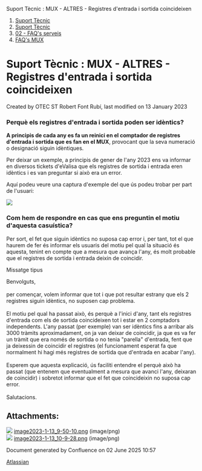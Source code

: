 Suport Tècnic : MUX - ALTRES - Registres d'entrada i sortida coincideixen  

1.  [Suport Tècnic](index.md)
2.  [Suport Tècnic](13893782.md)
3.  [02 - FAQ's serveis](26313393.md)
4.  [FAQ's MUX](28705591.md)

Suport Tècnic : MUX - ALTRES - Registres d'entrada i sortida coincideixen
=========================================================================

Created by OTEC ST Robert Font Rubí, last modified on 13 January 2023

### **Perquè els registres d'entrada i sortida poden ser idèntics?**

  

**A principis de cada any es fa un reinici en el comptador de registres d'entrada i sortida que es fan en el MUX**, provocant que la seva numeració o designació siguin idèntiques.  
  
Per deixar un exemple, a principis de gener de l'any 2023 ens va informar en diversos tickets d'eValisa que els registres de sortida i entrada eren idèntics i es van preguntar si això era un error.  
  
Aquí podeu veure una captura d'exemple del que ús podeu trobar per part de l'usuari:

![](attachments/81855408/81855415.png)

  

### **Com hem de respondre en cas que ens preguntin el motiu d'aquesta casuística?**

Per sort, el fet que siguin idèntics no suposa cap error i, per tant, tot el que haurem de fer és informar els usuaris del motiu pel qual la situació és aquesta, tenint en compte que a mesura que avança l'any, és molt probable que el registres de sortida i entrada deixin de coincidir.

  

Missatge tipus

Benvolguts,  
   
per començar, volem informar que tot i que pot resultar estrany que els 2 registres siguin idèntics, no suposen cap problema.  
   
El motiu pel qual ha passat això, és perquè a l'inici d'any, tant els registres d'entrada com els de sortida coincideixen tot i estar en 2 comptadors independents. L'any passat (per exemple) van ser idèntics fins a arribar als 3000 tràmits aproximadament, on ja van deixar de coincidir, ja que es va fer un tràmit que era només de sortida o no tenia "parella" d'entrada, fent que ja deixessin de coincidir el registres (el funcionament esperat fa que normalment hi hagi més registres de sortida que d'entrada en acabar l'any).  
   
Esperem que aquesta explicació, ús faciliti entendre el perquè això ha passat (que entenem que eventualment a mesura que avanci l'any, deixaran de coincidir) i sobretot informar que el fet que coincideixin no suposa cap error.  
   
Salutacions.

  

  

Attachments:
------------

![](images/icons/bullet_blue.gif) [image2023-1-13\_9-50-10.png](attachments/81855408/81855409.png) (image/png)  
![](images/icons/bullet_blue.gif) [image2023-1-13\_10-9-28.png](attachments/81855408/81855415.png) (image/png)  

Document generated by Confluence on 02 June 2025 10:57

[Atlassian](http://www.atlassian.com/)